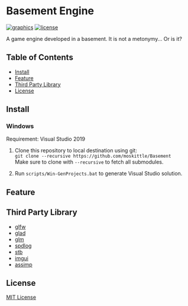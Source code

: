 # Basement Engine <!-- omit in toc -->
[![graphics](https://img.shields.io/badge/GraphicsAPI-OpenGL-blue)](https://github.com/moskittle/Basement)
[![license](https://img.shields.io/badge/license-MIT-green)](https://github.com/moskittle/Basement/blob/master/LICENSE)

A game engine developed in a basement. It is not a metonymy... Or is it?

## Table of Contents <!-- omit in toc -->
- [Install](#install)
- [Feature](#feature)
- [Third Party Library](#third-party-library)
- [License](#license)


## Install
### Windows <!-- omit in toc -->
Requirement: Visual Studio 2019

1. Clone this repository to local destination using git:  
`git clone --recursive https://github.com/moskittle/Basement`  
Make sure to clone with `--recursive` to fetch all submodules.

2. Run `scripts/Win-GenProjects.bat` to generate Visual Studio solution.

## Feature

## Third Party Library
- [glfw](https://github.com/glfw/glfw)
- [glad](https://github.com/Dav1dde/glad)
- [glm](https://github.com/g-truc/glm)
- [spdlog](https://github.com/gabime/spdlog)
- [stb](https://github.com/nothings/stb)
- [imgui](https://github.com/ocornut/imgui)
- [assimp](https://github.com/assimp/assimp)

## License
[MIT License](https://github.com/moskittle/Basement/blob/master/LICENSE)